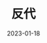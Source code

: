 ---
# 这是文章的标题
title: 反代
# 这是页面的图标
icon: page
# 这是侧边栏的顺序
order: 1
# 设置写作时间
date: 2023-01-18
# 分类
category:
  - Markdown
# 标签
tag:
  - Markdown
  - 容器
---